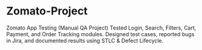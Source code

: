 # Zomato-Project
Zomato App Testing (Manual QA Project) Tested Login, Search, Filters, Cart, Payment, and Order Tracking modules. Designed test cases, reported bugs in Jira, and documented results using STLC &amp; Defect Lifecycle.
